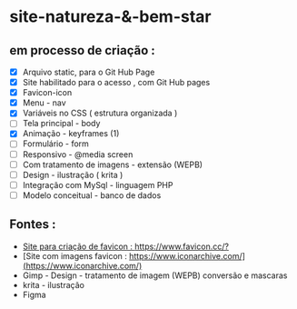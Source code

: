 # site-natureza-&-bem-star
## em processo de criação :

 - [x] Arquivo static, para o Git Hub Page
 - [x] Site habilitado para o acesso , com Git Hub pages
 - [x] Favicon-icon
 - [x] Menu - nav
 - [x] Variáveis no CSS ( estrutura organizada ) 
 - [ ] Tela principal - body 
 - [x] Animação - keyframes (1)
 - [ ] Formulário - form
 - [ ] Responsivo - @media screen 
 - [ ] Com tratamento de imagens - extensão (WEPB)
 - [ ] Design - ilustração ( krita )
 - [ ] Integração com MySql - linguagem PHP
 - [ ] Modelo conceitual - banco de dados

## Fontes : 
* [Site para criação de favicon : https://www.favicon.cc/? ](https://www.favicon.cc/?)
* [Site com imagens favicon : https://www.iconarchive.com/](https://www.iconarchive.com/)
* Gimp - Design - tratamento de imagem (WEPB) conversão e mascaras 
* krita - ilustração
* Figma
  
